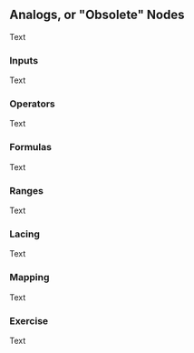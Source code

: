 ## Analogs, or "Obsolete" Nodes
Text

### Inputs
Text

### Operators
Text

### Formulas
Text

### Ranges
Text

### Lacing
Text

### Mapping
Text

### Exercise
Text
